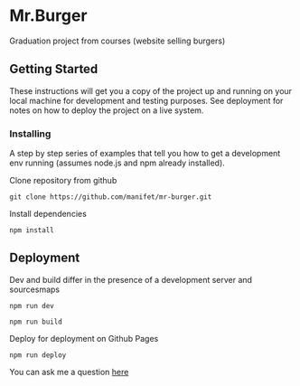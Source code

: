 # Mr.Burger

Graduation project from courses (website selling burgers)

## Getting Started

These instructions will get you a copy of the project up and running on your local machine for development and testing purposes. See deployment for notes on how to deploy the project on a live system.


### Installing

A step by step series of examples that tell you how to get a development env running (assumes node.js and npm already installed).

Сlone repository from github

```
git clone https://github.com/manifet/mr-burger.git
```

Install dependencies

```
npm install
```


## Deployment

Dev and build differ in the presence of a development server and sourcesmaps

```
npm run dev
```
```
npm run build
```
Deploy for deployment on Github Pages

```
npm run deploy
```

You can ask me a question [here](https://github.com/manifet/mr-burger/issues)


